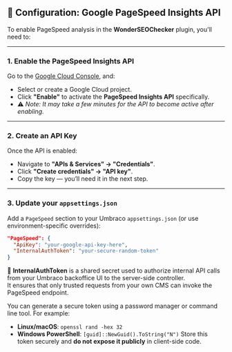 ## 🔧 Configuration: Google PageSpeed Insights API

To enable PageSpeed analysis in the **WonderSEOChecker** plugin, you'll need to:

---

### 1. Enable the PageSpeed Insights API

Go to the [Google Cloud Console](https://console.developers.google.com/apis/api/pagespeedonline.googleapis.com/overview), and:

- Select or create a Google Cloud project.
- Click **"Enable"** to activate the **PageSpeed Insights API** specifically.
- ⚠️ *Note: It may take a few minutes for the API to become active after enabling.*

---

### 2. Create an API Key

Once the API is enabled:

- Navigate to **"APIs & Services" → "Credentials"**.
- Click **"Create credentials" → "API key"**.
- Copy the key — you’ll need it in the next step.

---

### 3. Update your `appsettings.json`

Add a `PageSpeed` section to your Umbraco `appsettings.json` (or use environment-specific overrides):

```json
"PageSpeed": {
  "ApiKey": "your-google-api-key-here",
  "InternalAuthToken": "your-secure-random-token"
}
```
 🔐 **InternalAuthToken** is a shared secret used to authorize internal API calls from your Umbraco backoffice UI to the server-side controller.  
 It ensures that only trusted requests from your own CMS can invoke the PageSpeed endpoint.

You can generate a secure token using a password manager or command line tool. For example:

 - **Linux/macOS**: `openssl rand -hex 32`
- **Windows PowerShell**: `[guid]::NewGuid().ToString("N")`
Store this token securely and **do not expose it publicly** in client-side code.

